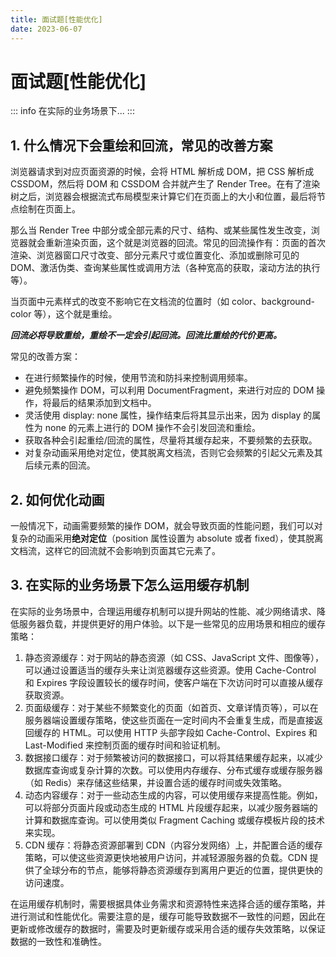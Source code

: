 ```yaml
---
title: 面试题[性能优化]
date: 2023-06-07
---
```


# 面试题[性能优化]

::: info
在实际的业务场景下...
:::



## 1. 什么情况下会重绘和回流，常见的改善方案

浏览器请求到对应页面资源的时候，会将 HTML 解析成 DOM，把 CSS 解析成 CSSDOM，然后将 DOM 和 CSSDOM 合并就产生了 Render Tree。在有了渲染树之后，浏览器会根据流式布局模型来计算它们在页面上的大小和位置，最后将节点绘制在页面上。

那么当 Render Tree 中部分或全部元素的尺寸、结构、或某些属性发生改变，浏览器就会重新渲染页面，这个就是浏览器的回流。常见的回流操作有：页面的首次渲染、浏览器窗口尺寸改变、部分元素尺寸或位置变化、添加或删除可见的 DOM、激活伪类、查询某些属性或调用方法（各种宽高的获取，滚动方法的执行等）。

当页面中元素样式的改变不影响它在文档流的位置时（如 color、background-color 等），这个就是重绘。

***回流必将导致重绘，重绘不一定会引起回流。回流比重绘的代价更高。***

常见的改善方案：

- 在进行频繁操作的时候，使用节流和防抖来控制调用频率。
- 避免频繁操作 DOM，可以利用 DocumentFragment，来进行对应的 DOM 操作，将最后的结果添加到文档中。
- 灵活使用 display: none 属性，操作结束后将其显示出来，因为 display 的属性为 none 的元素上进行的 DOM 操作不会引发回流和重绘。
- 获取各种会引起重绘/回流的属性，尽量将其缓存起来，不要频繁的去获取。
- 对复杂动画采用绝对定位，使其脱离文档流，否则它会频繁的引起父元素及其后续元素的回流。



## 2. 如何优化动画

一般情况下，动画需要频繁的操作 DOM，就会导致页面的性能问题，我们可以对复杂的动画采用**绝对定位**（position 属性设置为 absolute 或者 fixed），使其脱离文档流，这样它的回流就不会影响到页面其它元素了。



## 3. 在实际的业务场景下怎么运用缓存机制

在实际的业务场景中，合理运用缓存机制可以提升网站的性能、减少网络请求、降低服务器负载，并提供更好的用户体验。以下是一些常见的应用场景和相应的缓存策略：

1. 静态资源缓存：对于网站的静态资源（如 CSS、JavaScript 文件、图像等），可以通过设置适当的缓存头来让浏览器缓存这些资源。使用 Cache-Control 和 Expires 字段设置较长的缓存时间，使客户端在下次访问时可以直接从缓存获取资源。
2. 页面级缓存：对于某些不频繁变化的页面（如首页、文章详情页等），可以在服务器端设置缓存策略，使这些页面在一定时间内不会重复生成，而是直接返回缓存的 HTML。可以使用 HTTP 头部字段如 Cache-Control、Expires 和 Last-Modified 来控制页面的缓存时间和验证机制。
3. 数据接口缓存：对于频繁被访问的数据接口，可以将其结果缓存起来，以减少数据库查询或复杂计算的次数。可以使用内存缓存、分布式缓存或缓存服务器（如 Redis）来存储这些结果，并设置合适的缓存时间或失效策略。
4. 动态内容缓存：对于一些动态生成的内容，可以使用缓存来提高性能。例如，可以将部分页面片段或动态生成的 HTML 片段缓存起来，以减少服务器端的计算和数据库查询。可以使用类似 Fragment Caching 或缓存模板片段的技术来实现。
5. CDN 缓存：将静态资源部署到 CDN（内容分发网络）上，并配置合适的缓存策略，可以使这些资源更快地被用户访问，并减轻源服务器的负载。CDN 提供了全球分布的节点，能够将静态资源缓存到离用户更近的位置，提供更快的访问速度。

在运用缓存机制时，需要根据具体业务需求和资源特性来选择合适的缓存策略，并进行测试和性能优化。需要注意的是，缓存可能导致数据不一致性的问题，因此在更新或修改缓存的数据时，需要及时更新缓存或采用合适的缓存失效策略，以保证数据的一致性和准确性。

